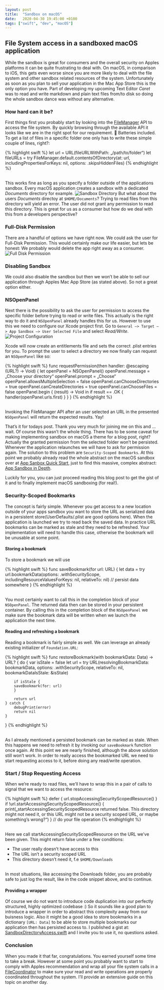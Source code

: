 ```yaml
---
layout: post
title:  "Sandbox on macOS"
date:   2020-04-30 19:45:00 +0100
tags: ["swift", "dev", "macOS"]
---
```


## File System access in a sandboxed macOS application

While the sandbox is great for consumers and the overall security on Apples platforms it can be quite frustrating to deal with. On macOS, in comparison to iOS, this gets even worse since you are more likely to deal with the file system and other sandbox related resources of the system. Unfortunately as soon as you plan to sell your application in the Mac App Store this is the only option you have. Part of developing my upcoming Text Editor *Caret* was to read and write markdown and plain text files from/to disk so doing the whole sandbox dance was without any alternative.

### How hard can it be?
First things first you probably start by looking into the [FileManager](https://developer.apple.com/documentation/foundation/filemanager) API to access the file system. By quickly browsing through the available API it looks like we are in the right spot for our requirement. 🔋 Batteries included. To get a list of files in a specific folder one only has to write these simple couple of lines, right?:

{% highlight swift %}
let url = URL(fileURLWithPath: „/path/to/folder“) 
let fileURLs = try FileManager.default.contentsOfDirectory(at: url,
    includingPropertiesForKeys: nil,
    options: .skipsHiddenFiles)
{% endhighlight %}

<br />This works fine as long as you specify a folder outside of the applications sandbox. Every macOS application creates a sandbox with a dedicated *Documents* directory for example. 
![Sandbox Directory](/static/Sandbox-Directory.png)
But what about the users *Documents* directoy at `$HOME/Documents`? Trying to read files from this directory will yield an error. The user did not grant any permission to read this directory. This is great for us as a consumer but how do we deal with this from a developers perspective?

### Full-Disk Permission
There are a handful of options we have right now. We could ask the user for Full-Disk Permission. This would certainly make our life easier, but lets be honest: We probably would delete the app right away as a consumer.
![Full Disk Permission](/static/Full-Disk-Permission.png)

### Disabling Sandbox
We could also disable the sandbox but then we won’t be able to sell our application through Apples Mac App Store (as stated above). So not a great option either.

### NSOpenPanel
Next there is the possibility to ask the user for permission to access the specific folder before trying to read or write files. This actually is the right way to do it and `NSOpenPanel` already handles this for us. However to use this we need to configure our Xcode project first. Go to `General —> Target —> App Sandbox —> User Selected File` and select *Read/Write*.
![Project Configuration](/static/Project-Configuration.png)

Xcode will now create an entitlements file and sets the correct .plist entries for you. To prompt the user to select a directory we now finally can request an `NSOpenPanel` like so:

{% highlight swift %}
func requestPermission(then handler: @escaping (URL?) -> Void) {
    let openPanel = NSOpenPanel()
    openPanel.message = „Choose your directory“
    openPanel.prompt = „Choose“
    openPanel.allowsMultipleSelection = false
    openPanel.canChooseDirectories = true
    openPanel.canCreateDirectories = true
    openPanel.canChooseFiles = false
    openPanel.begin { (result) -> Void in
        if result == .OK {
            handler(openPanel.urls.first)
        }
    }
}
{% endhighlight %}

<br />Invoking the FileManager API after an user selected an URL in the presented `NSOpenPanel` will return the expected results. Yay!

That’s it for todays post. Thank you very much for joining me on this and ... wait. Of course this wasn’t the whole thing. There has to be some caveat for making implementing sandbox on macOS a theme for a blog post, right? Actually the granted permission from the selected folder won’t be persisted. Whenever the application relaunches we will have to ask for permission again. The solution to this problem are `Security-Scoped Bookmarks`. At this point we probably already read the whole abstract on the macOS sandbox over at [App Sanbox Quick Start](https://developer.apple.com/library/archive/documentation/Security/Conceptual/AppSandboxDesignGuide/AboutAppSandbox/AboutAppSandbox.html), just to find this massive, complex abstract: 
[App Sandbox in Depth](https://developer.apple.com/library/archive/documentation/Security/Conceptual/AppSandboxDesignGuide/AppSandboxInDepth/AppSandboxInDepth.html).

Luckily for you, you can just proceed reading this blog post to get the gist of it and to finally implement macOS sandboxing (for real!).

### Security-Scoped Bookmarks
The concept is fairly simple. Whenever you get access to a new location outside of your apps sandbox you want to store the URL as serialized data in a persistent store(UserDefaults/.plist are good options here). When the application is launched we try to read back the saved data. In practice URL bookmarks can be marked as stale and they need to be refreshed. Your implementation will need to handle this case, otherwise the bookmark will be unusable at some point. 

#### Storing a bookmark
To store a bookmark we will use 

{% highlight swift %}
func saveBookmark(for url: URL) {
    let data = try url.bookmarkData(options: .withSecurityScope, includingResourceValuesForKeys: nil, relativeTo: nil)
    // persist data somewhere
}
{% endhighlight %}

<br />You most certainly want to call this in the completion block of your `NSOpenPanel`. The returned data then can be stored in your persistent container. By calling this in the completion block of the `NSOpenPanel` we make sure the bookmark data will be written when we launch the application the next time.

#### Reading and refreshing a bookmark
Reading a bookmark is fairly simple as well. We can leverage an already existing initializer of `Foundation.URL`:

{% highlight swift %}
func restoreBookmark(with bookmarkData: Data) -> URL? {
	do {
		var isStale = false
		let url = try URL(resolvingBookmarkData: bookmarkData, options: .withSecurityScope, relativeTo: nil, bookmarkDataIsStale: &isStale)

		if isStale {
	  	saveBookmark(for: url)
		}
		
		return url
	} catch {
		debugPrint(error)
		return nil
	}
}
{% endhighlight %}

<br />As I already mentioned a persisted bookmark can be marked as stale. When this happens we need to refresh it by invoking our `saveBookmark` function once again. At this point we are nearly finished, although the above solution still won’t work. In order to really access the bookmarked URL we need to start requesting access to it, before doing any read/write operation.

### Start / Stop Requesting Access
When we’re ready to read files, we’ll have to wrap this in a pair of calls to signal that we want to access the resource:

{% highlight swift %}
defer { url.stopAccessingSecurityScopedResource() }
if !url.startAccessingSecurityScopedResource() {
    print(„startAccessingSecurityScopedResource returned false. This directory might not need it, or this URL might not be a security scoped URL, or maybe something’s wrong?“)
}
// do your file operation
{% endhighlight %}

<br />Here we call startAccessingSecurityScopedResource on the URL we’ve been given. This might return false  under a few conditions:

* The user really doesn’t have access to this
* The URL isn’t a security scoped URL
* This directory doesn’t need it, f.e `$HOME/Downloads`

<br />In most situations, like accessing the Downloads folder, you are probably safe to just log the result, like in the code snippet above, and to continue.

#### Providing a wrapper
Of course we do not want to introduce code duplication into our perfectly structured, highly optimized codebase :) So it sounds like a good plan to introduce a wrapper in order to abstract this complexity away from our buisness logic. Also it might be a good idea to store bookmarks in a dictionary `[URL: Data]` to be able to store multiple bookmarks our application then has persisted access to. I published a gist at:
[SandboxDirectoryAccess.swift](https://gist.github.com/dehlen/1fce47792bc4ef676557947895be2ccd) and I invite you to use it, no questions asked.

### Conclusion
When you made it that far, congratulations. You earned yourself some time to take a break.
However at some point you probably want to start to comply with Apples recommendation and wrap all your file system calls in a [FileCoordinator](https://developer.apple.com/library/archive/documentation/FileManagement/Conceptual/FileSystemProgrammingGuide/FileCoordinators/FileCoordinators.html) to make sure your read and write operations are properly coordinated throughout the system. I’ll provide an extensive guide on this topic on another day. 
